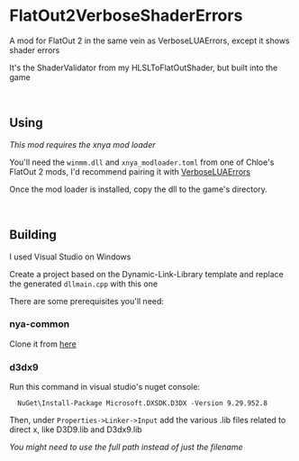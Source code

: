 # FlatOut2VerboseShaderErrors
A mod for FlatOut 2 in the same vein as VerboseLUAErrors, except it shows shader errors

It's the ShaderValidator from my HLSLToFlatOutShader, but built into the game

<br>

## Using
*This mod requires the xnya mod loader*

You'll need the ```winmm.dll``` and ```xnya_modloader.toml``` from one of Chloe's FlatOut 2 mods, I'd recommend pairing it with [VerboseLUAErrors](https://github.com/gaycoderprincess/FlatOut2VerboseLUAErrors)

Once the mod loader is installed, copy the dll to the game's directory.

<br>

## Building
I used Visual Studio on Windows

Create a project based on the Dynamic-Link-Library template and replace the generated ```dllmain.cpp``` with this one

There are some prerequisites you'll need:

### nya-common

Clone it from [here](https://github.com/gaycoderprincess/nya-common)

### d3dx9

Run this command in visual studio's nuget console:

      NuGet\Install-Package Microsoft.DXSDK.D3DX -Version 9.29.952.8

Then, under ```Properties->Linker->Input``` add the various .lib files related to direct x, like D3D9.lib and D3dx9.lib

*You might need to use the full path instead of just the filename*
